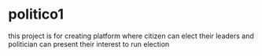 # politico1
this project is for creating platform where citizen can elect their leaders and politician can present their interest to run election
